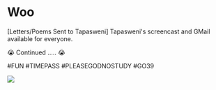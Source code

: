 # Woo
[Letters/Poems Sent to Tapasweni] Tapasweni's screencast and GMail available for everyone.

😭 Continued ..... 😭

#FUN #TIMEPASS #PLEASEGODNOSTUDY #GO39

![](https://media.giphy.com/media/3o6UBoDdWrnsGDhGtG/source.gif)
